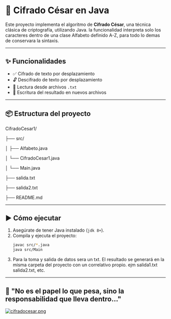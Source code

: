 # 🔐 Cifrado César en Java

Este proyecto implementa el algoritmo de **Cifrado César**, una técnica clásica de criptografía, utilizando Java.
la funcionalidad interpreta solo los caracteres dentro de una clase Alfabeto definido A-Z, para todo lo demas de conservara la sintaxis.

---

## ✨ Funcionalidades

- ✅ Cifrado de texto por desplazamiento
- 🔓 Descifrado de texto por desplazamiento 
- 📄 Lectura desde archivos `.txt`
- 💾 Escritura del resultado en nuevos archivos

---

## 📦 Estructura del proyecto

CifradoCesar1/

├── src/

│ ├── Alfabeto.java

│ └── CifradoCesar1.java

│ └── Main.java

├── salida.txt

├── salida2.txt

├── README.md


---

## ▶️ Cómo ejecutar

1. Asegúrate de tener Java instalado (`jdk 8+`).
2. Compila y ejecuta el proyecto:
   ```bash
   javac src/*.java
   java src/Main
3. Para la toma y salida de datos sera un txt. El resultado se generará en la misma carpeta del proyecto con un correlativo propio. ejm salida1.txt salida2.txt, etc.

---

## 📜 "No es el papel lo que pesa, sino la responsabilidad que lleva dentro..."
[![cifradocesar.png](https://i.postimg.cc/wvx0WNSX/cifradocesar.png)](https://postimg.cc/jW9H2Dq2)




